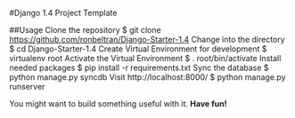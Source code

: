 #Django 1.4 Project Template

##Usage
Clone the repository
    $ git clone https://github.com/ronbeltran/Django-Starter-1.4
Change into the directory
    $ cd Django-Starter-1.4
Create Virtual Environment for development
    $ virtualenv root
Activate the Virtual Environment
    $ . root/bin/activate
Install needed packages
    $ pip install -r requirements.txt
Sync the database
    $ python manage.py syncdb
Visit http://localhost:8000/
    $ python manage.py runserver


You might want to build something useful with it. **Have fun!**
